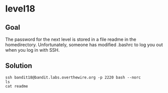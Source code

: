 # level18

## Goal

The password for the next level is stored in a file readme in the homedirectory. Unfortunately, someone has modified .bashrc to log you out when you log in with SSH.
## Solution
```
ssh bandit18@bandit.labs.overthewire.org -p 2220 bash --norc
ls
cat readme
```

